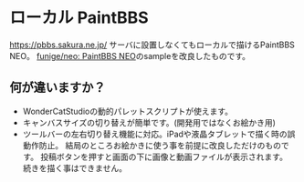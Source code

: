 # ローカル PaintBBS
https://pbbs.sakura.ne.jp/ サーバに設置しなくてもローカルで描けるPaintBBS NEO。
[funige/neo: PaintBBS NEO](https://github.com/funige/neo/)のsampleを改良したものです。
## 何が違いますか？
- WonderCatStudioの動的パレットスクリプトが使えます。
- キャンバスサイズの切り替えが簡単です。(開発用ではなくお絵かき用)
- ツールバーの左右切り替え機能に対応。iPadや液晶タブレットで描く時の誤動作防止。
結局のところお絵かきに使う事を前提に改良しただけのものです。
投稿ボタンを押すと画面の下に画像と動画ファイルが表示されます。
続きを描く事はできません。
